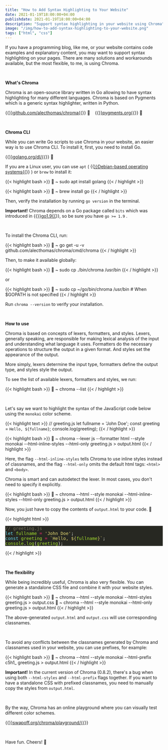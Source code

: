 ```yaml
---
title: "How to Add Syntax Highlighting to Your Website"
date: 2021-01-19T18:00:00+04:00
publishdate: 2021-01-19T18:00:00+04:00
description: "Support syntax highlighting in your website using Chroma"
image: "/img/how-to-add-syntax-highlighting-to-your-website.png"
tags: ["html", "css"]
---
```


If you have a programming blog, like me, or your website contains code examples and explanatory content, you may want to support syntax highlighting on your pages. There are many solutions and workarounds available, but the most flexible, to me, is using Chroma.

&nbsp;

**What's Chroma** 

Chroma is an open-source library written in Go allowing to have syntax highlighting for many different languages. Chroma is based on Pygments which is a generic syntax highlighter, written in Python.

{{<a href="https://github.com/alecthomas/chroma" target="_blank" rel="noopener noreferrer">}}github.com/alecthomas/chroma{{</a>}}&nbsp;🔗 &nbsp;&nbsp; {{<a href="https://pygments.org/" target="_blank" rel="noopener noreferrer">}}pygments.org{{</a>}}&nbsp;🔗

&nbsp;

**Chroma CLI**

While you can write Go scripts to use Chroma in your website, an easier way is to use Chroma CLI. To install it, first, you need to install Go.

{{<a href="https://golang.org/dl/" target="_blank" rel="noopener noreferrer">}}golang.org/dl/{{</a>}}&nbsp;🔗

If you are a Linux user, you can use `apt` (&nbsp;{{<a href="https://distrowatch.com/search.php?basedon=Debian" target="_blank" rel="noopener noreferrer">}}Debian-based operating systems{{</a>}}&nbsp;) or `brew` to install it:

{{< highlight bash >}}
🚀 ~ sudo apt install golang
{{< / highlight >}}

{{< highlight bash >}}
🚀 ~ brew install go
{{< / highlight >}}

Then, verify the installation by running `go version` in the terminal.

**Important!** Chroma depends on a Go package called `bits` which was introduced in {{<a href="https://golang.org/doc/go1.9#math-bits" target="_blank" rel="noopener noreferrer">}}go1.9{{</a>}}, so be sure you have `go >= 1.9` .

&nbsp;

To install the Chroma CLI, run:

{{< highlight bash >}}
🚀 ~ go get -u -v github.com/alecthomas/chroma/cmd/chroma
{{< / highlight >}}

Then, to make it available globally:

{{< highlight bash >}}
🚀 ~ sudo cp ./bin/chroma /usr/bin
{{< / highlight >}}

or

{{< highlight bash >}}
🚀 ~ sudo cp ~/go/bin/chroma /usr/bin # When $GOPATH is not specified
{{< / highlight >}}

Run `chroma --version` to verify your installation.

&nbsp;

**How to use**

Chroma is based on concepts of lexers, formatters, and styles. Lexers, generally speaking, are responsible for making lexical analysis of the input and understanding what language it uses. Formatters do the necessary operations to structure the output in a given format. And styles set the appearance of the output.

More simply, lexers determine the input type, formatters define the output type, and styles style the output.

To see the list of available lexers, formatters and styles, we run:

{{< highlight bash >}}
🚀 ~ chroma --list
{{< / highlight >}}

&nbsp;

Let's say we want to highlight the syntax of the JavaScript code below using the `monokai` color scheme.

{{< highlight text >}}
  // greeting.js
  let fullname = 'John Doe';
  const greeting = `Hello, ${fullname}`;
  console.log(greeting);
{{< / highlight >}}

{{< highlight bash >}}
🚀 ~ chroma --lexer js --formatter html --style monokai --html-inline-styles --html-only greeting.js > output.html 
{{< / highlight >}}

Here, the flag `--html-inline-styles` tells Chroma to use inline styles instead of classnames, and the flag `--html-only` omits the default html tags: `<html>` and `<body>`.

Chroma is smart and can autodetect the lexer. In most cases, you don't need to specify it explicitly.

{{< highlight bash >}}
🚀 ~ chroma --html --style monokai --html-inline-styles --html-only greeting.js > output.html 
{{< / highlight >}}

Now, you just have to copy the contents of `output.html` to your code. 🙂

{{< highlight html >}}
<pre style="color:#f8f8f2;background-color:#272822"><span style="color:#75715e">// greeting.js
</span><span style="color:#75715e"></span><span style="color:#66d9ef">let</span> <span style="color:#a6e22e">fullname</span> <span style="color:#f92672">=</span> <span style="color:#e6db74">&#39;John Doe&#39;</span>;
<span style="color:#66d9ef">const</span> <span style="color:#a6e22e">greeting</span> <span style="color:#f92672">=</span> <span style="color:#e6db74">`Hello, </span><span style="color:#e6db74">${</span><span style="color:#a6e22e">fullname</span><span style="color:#e6db74">}</span><span style="color:#e6db74">`</span>;
<span style="color:#a6e22e">console</span>.<span style="color:#a6e22e">log</span>(<span style="color:#a6e22e">greeting</span>);
</pre>
{{< / highlight >}}

&nbsp;

**The flexibility**

While being incredibly useful, Chroma is also very flexible. You can generate a standalone CSS file and combine it with your website styles.

{{< highlight bash >}}
🚀 ~ chroma --html --style monokai --html-styles greeting.js > output.css
🚀 ~ chroma --html --style monokai --html-only greeting.js > output.html 
{{< / highlight >}}

The above-generated `output.html` and `output.css` will use corresponding classnames.

&nbsp;

To avoid any conflicts between the classnames generated by Chroma and classnames used in your website, you can use prefixes, for example: 

{{< highlight bash >}}
🚀 ~ chroma --html --style monokai --html-prefix c5h1_ greeting.js > output.html 
{{< / highlight >}}

**Important!** In the current version of Chroma (0.8.2), there's a bug when using both `--html-styles` and `--html-prefix` flags together. If you want to have a standalone CSS with prefixed classnames, you need to manually copy the styles from `output.html`.

&nbsp;

By the way, Chroma has an online playground where you can visually test different color schemes.

{{<a href="https://swapoff.org/chroma/playground/" target="_blank" rel="noopener noreferrer">}}swapoff.org/chroma/playground/{{</a>}}

&nbsp;

Have fun. Cheers! 🍻